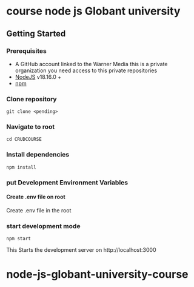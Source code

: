 # course node js Globant university

## Getting Started

### Prerequisites

- A GitHub account linked to the Warner Media this is a private organization you need access to this private repositories
- [NodeJS](https://nodejs.org/en/) v18.16.0 +
- [npm](https://www.npmjs.com/)

### Clone repository

```
git clone <pending>
```

### Navigate to root

```
cd CRUDCOURSE
```

### Install dependencies

```
npm install
```

### put Development Environment Variables

#### Create .env file on root

Create .env file in the root

### start development mode

```
npm start
```

This Starts the development server on http://localhost:3000

# node-js-globant-university-course
